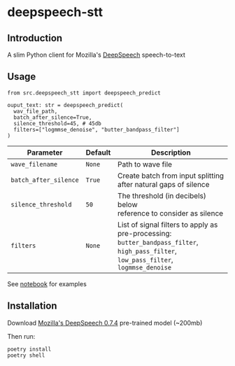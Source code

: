 # deepspeech-stt


## Introduction

A slim Python client for Mozilla's [DeepSpeech](https://github.com/mozilla/DeepSpeech/) speech-to-text

## Usage


```
from src.deepspeech_stt import deepspeech_predict

ouput_text: str = deepspeech_predict(
  wav_file_path,
  batch_after_silence=True,
  silence_threshold=45, # 45db
  filters=["logmmse_denoise", "butter_bandpass_filter"]
)
```

Parameter | Default | Description
---|---|---
`wave_filename` | `None` | Path to wave file
`batch_after_silence`|`True`| Create batch from input splitting after natural gaps of silence
`silence_threshold` | `50` | The threshold (in decibels) below<br>reference to consider as silence
`filters`| `None` | List of signal filters to apply as pre-processing:<br> `butter_bandpass_filter`, `high_pass_filter`, `low_pass_filter`, `logmmse_denoise`
See [notebook](notebooks/Examples.ipynb) for examples

## Installation

Download [Mozilla's DeepSpeech 0.7.4](https://github.com/mozilla/DeepSpeech/releases) pre-trained model (~200mb)

Then run:

```
poetry install
poetry shell
```
